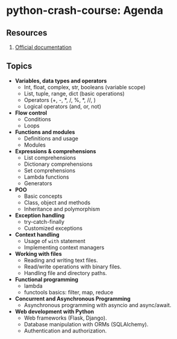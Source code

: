 # python-crash-course: Agenda

## Resources

1. [Official documentation](https://docs.python.org/3/tutorial/index.html)

## Topics

- **Variables, data types and operators**
  - Int, float, complex, str, booleans (variable scope)
  - List, tuple, range, dict (basic operations)
  - Operators (+, -, *, /, %, *, //, )
  - Logical operators (and, or, not)
- **Flow control**
  - Conditions
  - Loops
- **Functions and modules**
  - Definitions and usage
  - Modules
- **Expressions & comprehensions**
  - List comprehensions
  - Dictionary comprehensions
  - Set comprehensions
  - Lambda functions
  - Generators
- **POO**
  - Basic concepts
  - Class, object and methods
  - Inheritance and polymorphism
- **Exception handling**
  - try-catch-finally
  - Customized exceptions
- **Context handling**
  - Usage of `with` statement
  - Implementing context managers
- **Working with files**
  - Reading and writing text files.
  - Read/write operations with binary files.
  - Handling file and directory paths.
- **Functional programming**
  - lambda
  - functools basics: filter, map, reduce
- **Concurrent and Asynchronous Programming**
  - Asynchronous programming with asyncio and async/await.
- **Web development with Python**
  - Web frameworks (Flask, Django).
  - Database manipulation with ORMs (SQLAlchemy).
  - Authentication and authorization.
